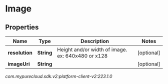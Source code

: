 # Image


## Properties

| Name | Type | Description | Notes |
| ------------ | ------------- | ------------- | ------------- |
| **resolution** | **String** | Height and/or width of image. ex: 640x480 or x128 |  [optional] |
| **imageUri** | **String** |  |  [optional] |




_com.mypurecloud.sdk.v2:platform-client-v2:223.1.0_
